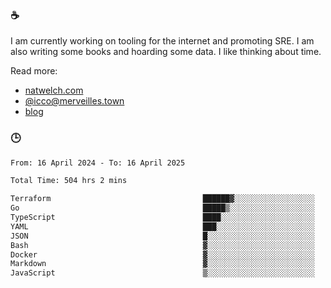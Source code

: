 ### ☕

I am currently working on tooling for the internet and promoting SRE. I am also writing some books and hoarding some data. I like thinking about time. 

Read more:

 - [natwelch.com](https://natwelch.com)
 - [@icco@merveilles.town](https://merveilles.town/@icco)
 - [blog](https://writing.natwelch.com)

### 🕒

<!--START_SECTION:waka-->

```txt
From: 16 April 2024 - To: 16 April 2025

Total Time: 504 hrs 2 mins

Terraform                                  ██████▓░░░░░░░░░░░░░░░░░░   26.48 %
Go                                         █████▒░░░░░░░░░░░░░░░░░░░   20.71 %
TypeScript                                 ████░░░░░░░░░░░░░░░░░░░░░   15.96 %
YAML                                       ███░░░░░░░░░░░░░░░░░░░░░░   12.23 %
JSON                                       █░░░░░░░░░░░░░░░░░░░░░░░░   04.22 %
Bash                                       ▓░░░░░░░░░░░░░░░░░░░░░░░░   03.10 %
Docker                                     ▓░░░░░░░░░░░░░░░░░░░░░░░░   03.00 %
Markdown                                   ▓░░░░░░░░░░░░░░░░░░░░░░░░   02.37 %
JavaScript                                 ▒░░░░░░░░░░░░░░░░░░░░░░░░   01.82 %
```

<!--END_SECTION:waka-->
